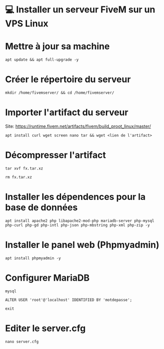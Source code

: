 # :computer: Installer un serveur FiveM sur un VPS Linux

# Mettre à jour sa machine

`apt update && apt full-upgrade -y`

# Créer le répertoire du serveur

`mkdir /home/fivemserver/ && cd /home/fivemserver/`

# Importer l'artifact du serveur

Site: https://runtime.fivem.net/artifacts/fivem/build_proot_linux/master/

`apt install curl wget screen nano tar && wget <lien de l'artifact>`

# Décompresser l'artifact

`tar xvf fx.tar.xz`

`rm fx.tar.xz`

# Installer les dépendences pour la base de données 

`apt install apache2 php libapache2-mod-php mariadb-server php-mysql php-curl php-gd php-intl php-json php-mbstring php-xml php-zip -y`

# Installer le panel web (Phpmyadmin)

`apt install phpmyadmin -y`

# Configurer MariaDB

`mysql`

`ALTER USER 'root'@'localhost' IDENTIFIED BY 'motdepasse';`

`exit`

# Editer le server.cfg

`nano server.cfg`
